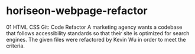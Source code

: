 # horiseon-webpage-refactor

01 HTML CSS Git: Code Refactor
A marketing agency wants a codebase that follows accessibility standards so that their site is optimized for search engines.
The given files were refactored by Kevin Wu in order to meet the criteria.
